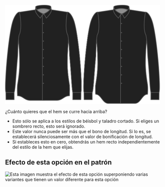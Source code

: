 ![Curva del dobladillo](hemcurve.svg)

¿Cuánto quieres que el hem se curre hacia arriba?

<Note>

*   Esto sólo se aplica a los estilos de béisbol y taladro cortado. Si eliges un sombrero recto, esto será ignorado.
*   Este valor nunca puede ser más que el bono de longitud. Si lo es, se establecerá silenciosamente con el valor de bonificación de longitud.
*   Si estableces esto en cero, obtendrás un hem recto independientemente del estilo de la hem que elijas.

</Note>

## Efecto de esta opción en el patrón

![Esta imagen muestra el efecto de esta opción superponiendo varias variantes que tienen un valor diferente para esta opción](simon\_hemcurve\_sample.svg "Efecto de esta opción en el patrón")
